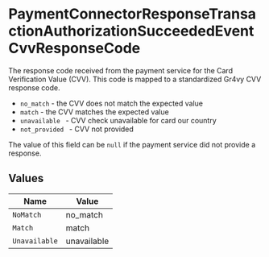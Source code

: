 # PaymentConnectorResponseTransactionAuthorizationSucceededEventCvvResponseCode

The response code received from the payment service for the Card
Verification Value (CVV). This code is mapped to a standardized Gr4vy
CVV response code.

- `no_match` - the CVV does not match the expected value
- `match` - the CVV matches the expected value
- `unavailable ` - CVV check unavailable for card our country
- `not_provided ` - CVV not provided

The value of this field can be `null` if the payment service did not
provide a response.


## Values

| Name          | Value         |
| ------------- | ------------- |
| `NoMatch`     | no_match      |
| `Match`       | match         |
| `Unavailable` | unavailable   |